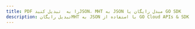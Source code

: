 ---title: PDF را به  تبدیل کنیدJSON، MHT به JSON مبدل رایگان یا GO SDKdescription: تبدیل رایگانMHT به JSON با استفاده از GO Cloud APIs & SDK همچنین اسناد PDF را در Cloud ایجاد، ویرایش و رندر کنید.---